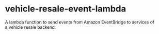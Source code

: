# vehicle-resale-event-lambda
A lambda function to send events from Amazon EventBridge to services of a vehicle resale backend.
